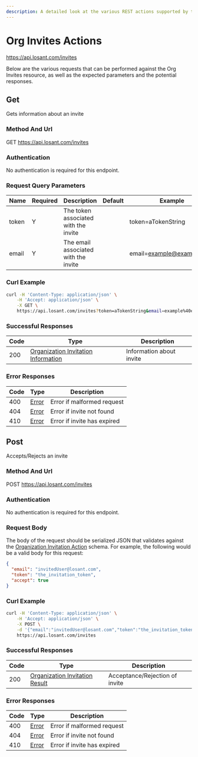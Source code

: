 ```yaml
---
description: A detailed look at the various REST actions supported by the Org Invites resource of the Losant API. Learn more.
---
```


# Org Invites Actions

https://api.losant.com/invites

Below are the various requests that can be performed against the
Org Invites resource, as well as the expected
parameters and the potential responses.

## Get

Gets information about an invite

### Method And Url <a name="get-method-url"></a>

GET https://api.losant.com/invites

### Authentication <a name="get-authentication"></a>

No authentication is required for this endpoint.

### Request Query Parameters <a name="get-query-params"></a>

| Name | Required | Description | Default | Example |
| ---- | -------- | ----------- | ------- | ------- |
| token | Y | The token associated with the invite |  | token&#x3D;aTokenString |
| email | Y | The email associated with the invite |  | email&#x3D;example@example.com |

### Curl Example <a name="get-curl-example"></a>

```bash
curl -H 'Content-Type: application/json' \
    -H 'Accept: application/json' \
    -X GET \
    https://api.losant.com/invites?token=aTokenString&email=example%40example.com
```

### Successful Responses <a name="get-successful-responses"></a>

| Code | Type | Description |
| ---- | ---- | ----------- |
| 200 | [Organization Invitation Information](schemas.md#organization-invitation-information) | Information about invite |

### Error Responses <a name="get-error-responses"></a>

| Code | Type | Description |
| ---- | ---- | ----------- |
| 400 | [Error](schemas.md#error) | Error if malformed request |
| 404 | [Error](schemas.md#error) | Error if invite not found |
| 410 | [Error](schemas.md#error) | Error if invite has expired |

## Post

Accepts/Rejects an invite

### Method And Url <a name="post-method-url"></a>

POST https://api.losant.com/invites

### Authentication <a name="post-authentication"></a>

No authentication is required for this endpoint.

### Request Body <a name="post-body"></a>

The body of the request should be serialized JSON that validates against
the [Organization Invitation Action](schemas.md#organization-invitation-action) schema. For example, the following would be a
valid body for this request:

```json
{
  "email": "invitedUser@losant.com",
  "token": "the_invitation_token",
  "accept": true
}
```

### Curl Example <a name="post-curl-example"></a>

```bash
curl -H 'Content-Type: application/json' \
    -H 'Accept: application/json' \
    -X POST \
    -d '{"email":"invitedUser@losant.com","token":"the_invitation_token","accept":true}' \
    https://api.losant.com/invites
```

### Successful Responses <a name="post-successful-responses"></a>

| Code | Type | Description |
| ---- | ---- | ----------- |
| 200 | [Organization Invitation Result](schemas.md#organization-invitation-result) | Acceptance/Rejection of invite |

### Error Responses <a name="post-error-responses"></a>

| Code | Type | Description |
| ---- | ---- | ----------- |
| 400 | [Error](schemas.md#error) | Error if malformed request |
| 404 | [Error](schemas.md#error) | Error if invite not found |
| 410 | [Error](schemas.md#error) | Error if invite has expired |
